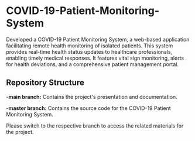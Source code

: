# COVID-19-Patient-Monitoring-System
Developed a COVID-19 Patient Monitoring System, a web-based application facilitating remote health monitoring of isolated patients. This system provides real-time health status updates to healthcare professionals, enabling timely medical responses. It features vital sign monitoring, alerts for health deviations, and a comprehensive patient management portal.
## Repository Structure
-**main branch:**
Contains the project's presentation and documentation.

-**master branch:**
Contains the source code for the COVID-19 Patient Monitoring System.

Please switch to the respective branch to access the related materials for the project.
